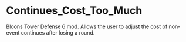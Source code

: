 # Continues_Cost_Too_Much
Bloons Tower Defense 6 mod. Allows the user to adjust the cost of non-event continues after losing a round.
